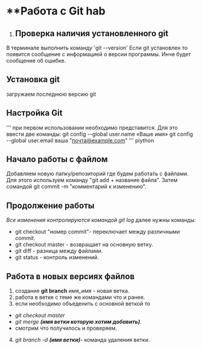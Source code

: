  # **Работа с Git hab
 
 1.  ## Проверка наличия установленного git
 В терминале выполнить команду 'git --version' 
Если git установлен то появится сообщение с информацией о версии программы. Инче будет сообщение об ошибке.

## Установка git
загружаем последнюю версию git 

## Настройка Git
'''
при первом использовании необходимо представится. Для это ввести две команды:
git config --global user.name «Ваше имя»
git config --global user.email ваша "почта@example.com"
''' piython

## Начало работы с файлом

Добавляем новую папку/репозиторий где будем работать с файлами.
Для этого используем команду "git add + название файла".
Затем сомандой git commit -m "комментарий к изменению".

## Продолжение работы
*Все изменения контролируются командой git log*
далее нужны команды:
* git checkout "номер commit"- переключает между различными commit.
* git checkout master - возвращает на основную ветку.
* git diff - разница между файлами.
* git status - контроль изменений.

## Работа в новых версиях файлов
1. создание **git branch** _имя_имя_ - новая ветка.
2. работа в ветке с теме же командами что и ранее.
3. если необходимо объеденить с основной веткой то 
* _git checkout master_
* _git merge **(имя ветки которую хотим добавить)**_.
* смотрим что получилось и проверяем.
4. _git branch -d **(имя ветки)**_- команда удаления ветки.

